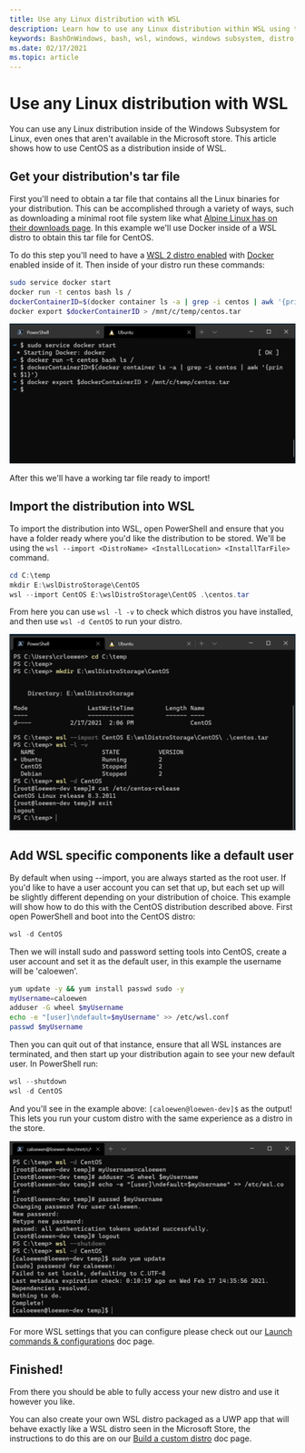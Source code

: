 ```yaml
---
title: Use any Linux distribution with WSL
description: Learn how to use any Linux distribution within WSL using the import command.
keywords: BashOnWindows, bash, wsl, windows, windows subsystem, distro, custom
ms.date: 02/17/2021
ms.topic: article
---
```


# Use any Linux distribution with WSL 

You can use any Linux distribution inside of the Windows Subsystem for Linux, even ones that aren't available in the Microsoft store. This article shows how to use CentOS as a distribution inside of WSL. 

## Get your distribution's tar file

First you'll need to obtain a tar file that contains all the Linux binaries for your distribution. This can be accomplished through a variety of ways, such as downloading a minimal root file system like what [Alpine Linux has on their downloads page](https://alpinelinux.org/downloads/). In this example we'll use Docker inside of a WSL distro to obtain this tar file for CentOS.

To do this step you'll need to have a [WSL 2 distro enabled](https://docs.microsoft.com/windows/wsl/install-win10#step-2---check-requirements-for-running-wsl-2) with [Docker](https://docs.docker.com/engine/install/ubuntu/) enabled inside of it. Then inside of your distro run these commands:

```bash
sudo service docker start
docker run -t centos bash ls /
dockerContainerID=$(docker container ls -a | grep -i centos | awk '{print $1}')
docker export $dockerContainerID > /mnt/c/temp/centos.tar
```

![Example of running the commands above](./media/run-any-distro-tarfile.png)

After this we'll have a working tar file ready to import!

## Import the distribution into WSL

To import the distribution into WSL, open PowerShell and ensure that you have a folder ready where you'd like the distribution to be stored. We'll be using the `wsl --import <DistroName> <InstallLocation> <InstallTarFile>` command. 

```PowerShell
cd C:\temp
mkdir E:\wslDistroStorage\CentOS
wsl --import CentOS E:\wslDistroStorage\CentOS .\centos.tar
```

From here you can use `wsl -l -v` to check which distros you have installed, and then use `wsl -d CentOS` to run your distro. 

![Example of the above commands running in WSL](./media/run-any-distro-import.png)

## Add WSL specific components like a default user

By default when using --import, you are always started as the root user. If you'd like to have a user account you can set that up, but each set up will be slightly different depending on your distribution of choice. This example will show how to do this with the CentOS distribution described above. First open PowerShell and boot into the CentOS distro:

```PowerShell
wsl -d CentOS
```

Then we will install sudo and password setting tools into CentOS, create a user account and set it as the default user, in this example the username will be 'caloewen'. 

```bash
yum update -y && yum install passwd sudo -y
myUsername=caloewen
adduser -G wheel $myUsername
echo -e "[user]\ndefault=$myUsername" >> /etc/wsl.conf
passwd $myUsername
```

Then you can quit out of that instance, ensure that all WSL instances are terminated, and then start up your distribution again to see your new default user. In PowerShell run:

```PowerShell
wsl --shutdown
wsl -d CentOS
```

And you'll see in the example above: `[caloewen@loewen-dev]$` as the output! This lets you run your custom distro with the same experience as a distro in the store. 

![Example of the code above running in WSL](./media/run-any-distro-customuser.png)

For more WSL settings that you can configure please check out our [Launch commands & configurations](https://docs.microsoft.com/windows/wsl/wsl-config#configure-per-distro-launch-settings-with-wslconf) doc page.

## Finished!

From there you should be able to fully access your new distro and use it however you like.

You can also create your own WSL distro packaged as a UWP app that will behave exactly like a WSL distro seen in the Microsoft Store, the instructions to do this are on our [Build a custom distro](https://docs.microsoft.com/windows/wsl/build-custom-distro) doc page.